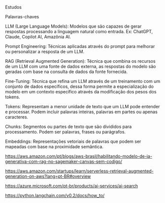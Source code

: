 Estudos

Palavras-chaves

LLM (Large Language Models): Modelos que são capazes de gerar respostas processando a linguagem natural como entrada. Ex: ChatGPT, Claude, Copilot AI, Amazônia AI.

Prompt Engineering: Técnicas aplicadas através do prompt para melhorar ou personalizar a resposta de um LLM.

RAG (Retrieval Augmented Generation): Técnica que combina os recursos de um LLM com uma fonte de dados externa, as respostas do modelo são geradas com base na consulta de dados da fonte fornecida.

Fine-Tuning: Técnica que refina um LLM através de um treinamento com um conjunto de dados específicos, dessa forma permite a especialização do modelo em um contexto específico através da modificação dos pesos dos tokens.

Tokens: Representam a menor unidade de texto que um LLM pode entender e processar. Podem incluir palavras inteiras, palavras em partes ou apenas caracteres.

Chunks: Segmentos ou partes de texto que são divididos para processamento. Podem ser palavras, frases ou parágrafos.

Embeddings: Representações vetoriais de palavras que podem ser mapeadas com base na proximidade semântica.

https://aws.amazon.com/pt/blogs/aws-brasil/habilitando-modelo-de-ia-generativa-com-rag-no-sagemaker-canvas-sem-codigo/

https://aws.amazon.com/startups/learn/serverless-retrieval-augmented-generation-on-aws?lang=pt-BR#overview

https://azure.microsoft.com/pt-br/products/ai-services/ai-search

https://python.langchain.com/v0.2/docs/how_to/
